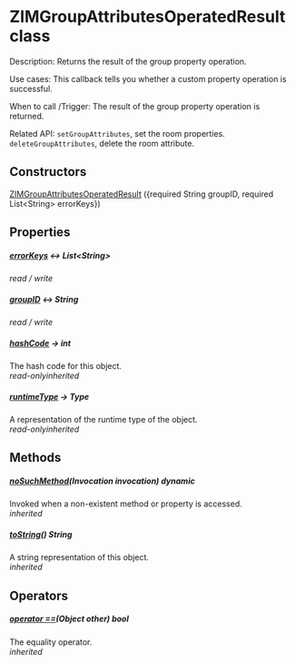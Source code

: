 


# ZIMGroupAttributesOperatedResult class









<p>Description: Returns the result of the group property operation.</p>
<p>Use cases: This callback tells you whether a custom property operation is successful.</p>
<p>When to call /Trigger: The result of the group property operation is returned.</p>
<p>Related API: <code>setGroupAttributes</code>, set the room properties. <code>deleteGroupAttributes</code>, delete the room attribute.</p>




## Constructors

[ZIMGroupAttributesOperatedResult](../zego_uikit_prebuilt_live_audio_room/ZIMGroupAttributesOperatedResult/ZIMGroupAttributesOperatedResult.md) ({required String groupID, required List&lt;String> errorKeys})

   


## Properties

##### [errorKeys](../zego_uikit_prebuilt_live_audio_room/ZIMGroupAttributesOperatedResult/errorKeys.md) &#8596; List&lt;String>



  
_<span class="feature">read / write</span>_



##### [groupID](../zego_uikit_prebuilt_live_audio_room/ZIMGroupAttributesOperatedResult/groupID.md) &#8596; String



  
_<span class="feature">read / write</span>_



##### [hashCode](../zego_uikit_prebuilt_live_audio_room/ZIMGroupAttributesOperatedResult/hashCode.md) &#8594; int



The hash code for this object.  
_<span class="feature">read-only</span><span class="feature">inherited</span>_



##### [runtimeType](../zego_uikit_prebuilt_live_audio_room/ZIMGroupAttributesOperatedResult/runtimeType.md) &#8594; Type



A representation of the runtime type of the object.  
_<span class="feature">read-only</span><span class="feature">inherited</span>_





## Methods

##### [noSuchMethod](../zego_uikit_prebuilt_live_audio_room/ZIMGroupAttributesOperatedResult/noSuchMethod.md)(Invocation invocation) dynamic



Invoked when a non-existent method or property is accessed.  
_<span class="feature">inherited</span>_



##### [toString](../zego_uikit_prebuilt_live_audio_room/ZIMGroupAttributesOperatedResult/toString.md)() String



A string representation of this object.  
_<span class="feature">inherited</span>_





## Operators

##### [operator ==](../zego_uikit_prebuilt_live_audio_room/ZIMGroupAttributesOperatedResult/operator_equals.md)(Object other) bool



The equality operator.  
_<span class="feature">inherited</span>_
















